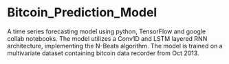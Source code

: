 # Bitcoin_Prediction_Model

A time series forecasting model using python, TensorFlow and google collab notebooks. The model utilizes a Conv1D and LSTM layered RNN architecture, implementing the N-Beats algorithm. The model is trained on a multivariate dataset containing bitcoin data recorder from Oct 2013.
